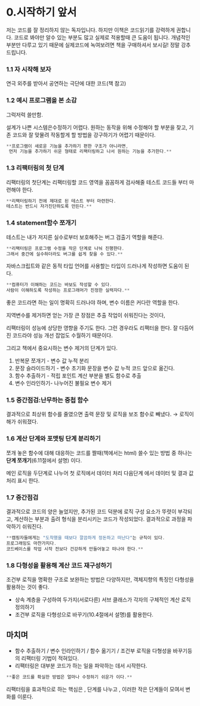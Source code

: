 # 0.시작하기 앞서

저는 코드를 잘 정리하지 않는 독자입니다. 하지만 이책은 코드읽기를 강력하게 권합니다. 코드로 봐야만 알수 있는 부분도 많고 실제로 적용할때 큰 도움이 됩니다. 개념적인 부분만 다루고 있기 때문에 실제코드에 녹여보려면 책을 구매하셔서 보시길! 정말 강추드립니다.

### 1.1 자 시작해 보자

연극 외주를 받아서 공연하는 극단에 대한 코드(책 참고)

### 1.2 예시 프로그램을 본 소감

그럭저럭 쓸만함.

설계가 나쁜 시스템은수정하기 어렵다. 원하는 동작을 위해 수정해야 할 부분을 찾고, 기존 코드와 잘 맞물려 작동할게 할 방법을 강구하기가 어렵기 때문이다.

```jsx
**프로그램이 새로운 기능을 추가하기 편한 구조가 아니라면,
 먼저 기능을 추가하기 쉬운 형태로 리팩터링하고 나서 원하는 기능을 추가한다.**
```

### 1.3 리팩터링의 첫 단계

리팩터링의 첫단계는 리팩터링할 코드 영역을 꼼꼼하게 검사해줄 테스트 코드들 부터 마련해야 한다.

```jsx
**리팩터링하기 전에 제대로 된 테스트 부터 마련한다.
테스트는 반드시 자가진단하도록 만든다.**
```

### 1.4  statement함수 쪼개기

테스트는 내가 저지른 실수로부터 보호해주는 버그 검출기 역할을 해준다.

```jsx
**리팩터링은 프로그램 수정을 작은 단계로 나눠 진행한다.
그래서 중간에 실수하더라도 버그를 쉽게 찾을 수 있다.**
```

자바스크립트와 같은 동적 타입 언어를 사용할는 타입이 드러나게 작성하면 도움이 된다.

```jsx
**컴퓨터가 이해하는 코드는 바보도 작성할 수 있다.
사람이 이해하도록 작성하는 프로그래머가 진정한 실력자다.**
```

좋은 코드라면 하는 일이 명확히 드러나야 하며, 변수 이름은 커다란 역할을 한다.

지역변수를 제거하면 얻는 가장 큰 장점은 추출 작업이 쉬워진다는 것이다,

리팩터링이 성능에 상당한 영향을 주기도 한다. 그런 경우라도 리팩터을 한다. 잘 다듬어진 코드라야 성능 개선 잡업도 수월하기 때문이다.

그리고 책에서 중요시하는 변수 제거의 단계가 있다.

1. 반복문 쪼개기 - 변수 값 누적 분리
2. 문장 슬라이드하기 - 변수 초기화 문장을 변수 값 누적 코드 앞으로 옮긴다.
3. 함수 추출하기 - 적립 포인트 계산 부분을 별도 함수로 추출
4. 변수 인라인하기- 나누어진 불필요 변수 제거

### 1.5 중간점검:난무하는 중첩 함수

결과적으로 최상위 함수를 줄였으면 출력 문장 및 로직을 보조 함수로 빼냈다. → 로직이해가 쉬워졌다.

### 1.6 계산 단계와 포맷팅 단계 분리하기

쪼개 놓은 함수에 대해 대응하는 코드를 짤때(책에서는 html) 쓸수 있는 방법 중 하나는 **단계 쪼개기**(6.11절에서 설명) 이다.

메인 로직을 두단계로 나누어 첫 로직에서 데이터 처리 다음단계 에서 데이터 및 결과 값 처리 표시 한다.

### 1.7 중간점검

결과적으로 코드의 양은 늘었지만, 추가된 코드 덕분에 로직 구성 요소가 뚜렷이 부각되고, 계산하는 부분과 출려 형식을 분리시키는 코드가 작성되었다. 결과적으로 과정을 파악하기 쉬워진다.

```jsx
**캠핑자들에게는 "도착했을 때보다 깔끔하게 정돈하고 떠난다"는 규칙이 있다.
프로그래밍도 마찬가지다.
코드베이스를 작업 시작 전보다 건강하게 만들어놓고 떠나야 한다.**
```

### 1.8 다형성을 활용해 계산 코드 재구성하기

조건부 로직을 명확한 구조로 보완하는 방법은 다양하지만, 객체지향의 특징인 다형성을  활용하는 것이 좋다.

- 상속 계층을 구성하여 두가지(서로다른) 서브 클래스가 각자의 구체적인 계산 로직 정의하기
- 조건부 로직을 다형성으로 바꾸기(10.4절에서 설명)를 활용한다.

## 마치며

- 함수 추출하기 / 변수 인라인하기 / 함수 옮기기 / 조건부 로직을 다형성을 바꾸기등의 리팩터링 기법이 적혀있다.
- 리팩터링은 대부분 코드가 하는 일을 파악하는 데서 시작한다.

```jsx
**좋은 코드를 확실한 방법은 얼마나 수정하기 쉬운가 이다.**
```

리팩터링을 효과적으로 하는 핵심은 , 단계를 나누고 , 이러한 작은 단계들이 모여서 변화를 이룬다.

